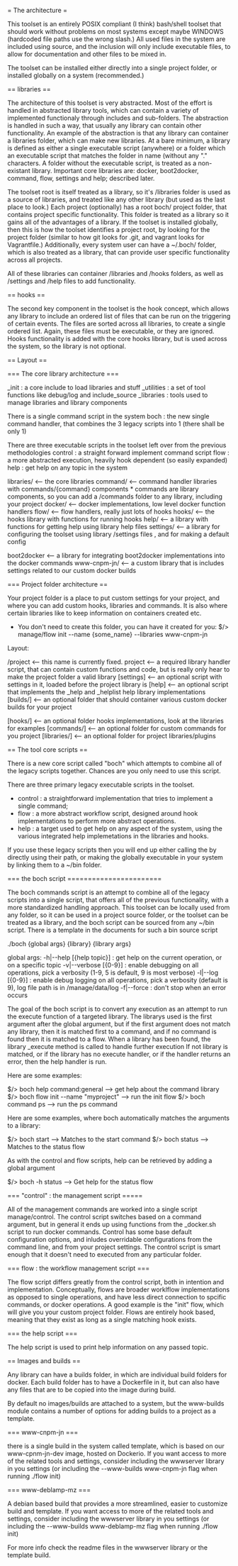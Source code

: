 = The architecture =

This toolset is an entirely POSIX compliant (I think) bash/shell toolset that should work without
problems on most systems except maybe WINDOWS (hardcoded file paths use the wrong slash.)
All used files in the system are included using source, and the inclusion will only include executable
files, to allow for documentation and other files to be mixed in.

The toolset can be installed either directly into a single project folder, or installed globally on
a system (recommended.)

== libraries ==

The architecture of this toolset is very abstracted.  Most of the effort is handled in abstracted
library tools, which can contain a variety of implemented functionaly through includes and sub-folders.
The abstraction is handled in such a way, that usually any library can contain other functionality.  An
example of the abstraction is that any library can container a libraries folder, which can make new
libraries.
At a bare minimum, a library is defined as either a single executable script (anywhere) or a folder
which an executable script that matches the folder in name (without any "." characters.  A folder
without the executable script, is treated as a non-existant library.
Important core libraries are: docker, boot2docker, command, flow, settings and help; described later.

The toolset root is itself treated as a library, so it's /libraries folder is used as a source of
libraries, and treated like any other library (but used as the last place to look.)
Each project (optionally) has a root boch/ project folder, that contains project specific functionality.
This folder is treated as a library so it gains all of the advantages of a library.  If the toolset is
installed globally, then this is how the toolset identifies a project root, by looking for the project
folder (similar to how git looks for .git, and vagrant looks for Vagrantfile.)
Additionally, every system user can have a ~/.boch/ folder, which is also treated as a library, that
can provide user specific functionality across all projects.

All of these libraries can container /libraries and /hooks folders, as well as /settings and /help
files to add functionality.

== hooks ==

The second key component in the toolset is the hook concept, which allows any library to include an
ordered list of files that can be run on the triggering of certain events.  The files are sorted across
all libraries, to create a single ordered list.  Again, these files must be executable, or they are
ignored.  Hooks functionality is added with the core hooks library, but is used across the system,
so the library is not optional.

== Layout ==

=== The core library architecture  ===

_init  : a core include to load libraries and stuff
_utilities : a set of tool functions like debug/log and include_source
_libraries : tools used to manage libraries and library components


There is a single command script in the system
boch : the new single command handler, that combines the 3 legacy scripts into 1
       (there shall be only 1)

There are three executable scripts in the toolset left over from the previous methodologies
control : a straight forward implement command script
flow : a more abstracted execution, heavily hook dependent (so easily expanded)
help : get help on any topic in the system

libraries/     <-- the core libraries
  command/     <-- command handler libraries with commands/{command} components
                * commands are library components, so you can add a /commands
                  folder to any library, including your project
  docker/      <-- docker implementations, low level docker function handlers
  flow/        <-- flow handlers, really just lots of hooks
  hooks/       <-- the hooks library with functions for running hooks
  help/        <-- a library with functions for getting help using library help files
  settings/    <-- a library for configuring the toolset using library /settings files
                  , and for making a default config

  boot2docker  <-- a library for integrating boot2docker implementations into the docker commands
  www-cnpm-jn/ <-- a custom library that is includes settings related to our custom docker builds

=== Project folder architecture ==

Your project folder is a place to put custom settings for your project,
and where you can add custom hooks, libraries and commands.
It is also where certain libraries like to keep information on containers
created etc.

* You don't need to create this folder, you can have it created for you:
  $/> manage/flow init --name {some_name} --libraries www-cnpm-jn

Layout:

/project       <-- this name is currently fixed.
  project      <-- a required library handler script, that can contain custom functions and
                   code, but is really only hear to make the project folder a valid library
  [settings]   <-- an optional script with settings in it, loaded before the project library is
  [help]       <-- an optional script that implements the _help and _helplist help library implementations
  [builds/]    <-- an optional  folder that should container various custom docker builds
                   for your project

  [hooks/]     <-- an optional folder hooks implementations, look at the libraries for examples
  [commands/]  <-- an optional folder for custom commands for you project
  [libraries/] <-- an optional folder for project libraries/plugins

== The tool core scripts ==

There is a new core script called "boch" which attempts to combine all of the
legacy scripts together.  Chances are you only need to use this script.

There are three primary legacy executable scripts in the toolset.

- control : a straightforward implementation that tries to implement
    a single command;
- flow : a more abstract workflow script, designed around hook implementations
    to perform more abstract operations.
- help : a target used to get help on any aspect of the system, using the various
        integrated help implemetations in the libraries and hooks.

If you use these legacy scripts then you will end up either calling the by
directly using their path, or making the globally executable in your system
by linking them to a ~/bin folder.

=== the boch script =======================

The boch commands script is an attempt to combine all of the legacy scripts into a
single script, that offers all of the previous functionality, with a more standardized
handling approach.
This toolset can be locally used from any folder, so it can be used in a project
source folder, or the toolset can be treated as a library, and the boch script can be
sourced from any ~/bin script.  There is a template in the documents for such a
bin source script

./boch {global args} {library} {library args}

global args:
 -h|--help [{help topic}] : get help on the current operation, or on a specific topic
 -v|--verbose [{0-9}] : enable debugging on all operations, pick a verbosity (1-9, 5 is default, 9 is most verbose)
 -l|--log [{0-9}] : enable debug logging on all operations, pick a verbosity (default is 9), log file path is in /manage/data/log
 -f|--force : don't stop when an error occurs

The goal of the boch script is to convert any execution as an attempt to run the
execute function of a targeted library.
The librarys used is the first argument after the global argument, but if the first
argument does not match any library, then it is matched first to a command, and if no
command is found then it is matched to a flow.
When a library has been found, the library _execute method is called to handle further
execution
If not library is matched, or if the library has no execute handler, or if the handler
returns an error, then the help handler is run.

Here are some examples:

$/> boch help command:general          --> get help about the command library
$/> boch flow init --name "myproject"  --> run the init flow
$/> boch command ps                    --> run the ps command

Here are some examples, where boch automatically matches the arguments to a library:

$/> boch start                         --> Matches to the start command
$/> boch status                        --> Matches to the status flow

As with the control and flow scripts, help can be retrieved by adding a global argument

$/> boch -h status                     --> Get help for the status flow

=== "control" : the management script =====

All of the management commands are worked into a single script manage/control.  The control script switches based on a command argument, but in general it ends up using functions from the _docker.sh script to run docker commands.  Control has some base default configuration options, and inludes overridable configurations from the command line, and from your project settings.   The control script is smart enough that it doesn't need to executed from any particular folder.

=== flow : the workflow management script ===

The flow script differs greatly from the control script, both in intention and implementation.  Conceptually, flows are broader worklflow implementations as opposed to single operations, and have less direct connection to spcific commands, or docker operations.  A good example is the "init" flow, which will give you your custom project folder.
Flows are entirely hook based, meaning that they exist as long as a single matching hook exists.

=== the help script ===

The help script is used to print help information on any passed topic.

== Images and builds ==

Any library can have a builds folder, in which are individual build folders for docker.
Each build folder has to have a Dockerfile in it, but can also have any files that are
to be copied into the image during build.

By default no images/builds are attached to a system, but the www-builds module contains
a number of options for adding builds to a project as a template.

=== www-cnpm-jn ===

there is a single build in the system called template, which is based on our www-cpnm-jn-dev
image, hosted on Dockerio.  If you want access to more of the related tools and settings,
consider including the wwwserver library in you settings (or including the
--www-builds www-cnpm-jn flag when running ./flow init)

=== www-deblamp-mz ===

A debian based build that provides a more streamlined, easier to customize build and
template.
If you want access to more of the related tools and settings,
consider including the wwwserver library in you settings (or including the
--www-builds www-deblamp-mz flag when running ./flow init)


For more info check the readme files in the wwwserver library or the template build.

